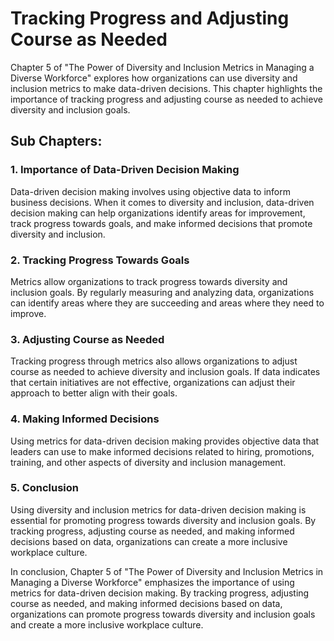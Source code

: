 Tracking Progress and Adjusting Course as Needed
==========================================================================================================

Chapter 5 of "The Power of Diversity and Inclusion Metrics in Managing a Diverse Workforce" explores how organizations can use diversity and inclusion metrics to make data-driven decisions. This chapter highlights the importance of tracking progress and adjusting course as needed to achieve diversity and inclusion goals.

Sub Chapters:
-------------

### 1. Importance of Data-Driven Decision Making

Data-driven decision making involves using objective data to inform business decisions. When it comes to diversity and inclusion, data-driven decision making can help organizations identify areas for improvement, track progress towards goals, and make informed decisions that promote diversity and inclusion.

### 2. Tracking Progress Towards Goals

Metrics allow organizations to track progress towards diversity and inclusion goals. By regularly measuring and analyzing data, organizations can identify areas where they are succeeding and areas where they need to improve.

### 3. Adjusting Course as Needed

Tracking progress through metrics also allows organizations to adjust course as needed to achieve diversity and inclusion goals. If data indicates that certain initiatives are not effective, organizations can adjust their approach to better align with their goals.

### 4. Making Informed Decisions

Using metrics for data-driven decision making provides objective data that leaders can use to make informed decisions related to hiring, promotions, training, and other aspects of diversity and inclusion management.

### 5. Conclusion

Using diversity and inclusion metrics for data-driven decision making is essential for promoting progress towards diversity and inclusion goals. By tracking progress, adjusting course as needed, and making informed decisions based on data, organizations can create a more inclusive workplace culture.

In conclusion, Chapter 5 of "The Power of Diversity and Inclusion Metrics in Managing a Diverse Workforce" emphasizes the importance of using metrics for data-driven decision making. By tracking progress, adjusting course as needed, and making informed decisions based on data, organizations can promote progress towards diversity and inclusion goals and create a more inclusive workplace culture.
